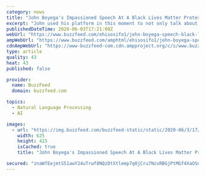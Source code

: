 ```yaml
---
category: news
title: "John Boyega's Impassioned Speech At A Black Lives Matter Protest Moved Me"
excerpt: "John used his platform in this moment to not only talk about the murder of George Floyd, but also of so many other black men and women we have lost due to police brutality: We are a physical representation of our support for George Floyd."
publishedDateTime: 2020-06-03T17:21:00Z
webUrl: "https://www.buzzfeed.com/ehisosifo1/john-boyega-speech-black-lives-matter-london"
ampWebUrl: "https://www.buzzfeed.com/amphtml/ehisosifo1/john-boyega-speech-black-lives-matter-london"
cdnAmpWebUrl: "https://www-buzzfeed-com.cdn.ampproject.org/c/s/www.buzzfeed.com/amphtml/ehisosifo1/john-boyega-speech-black-lives-matter-london"
type: article
quality: 43
heat: 43
published: false

provider:
  name: BuzzFeed
  domain: buzzfeed.com

topics:
  - Natural Language Processing
  - AI

images:
  - url: "https://img.buzzfeed.com/buzzfeed-static/static/2020-06/3/17/campaign_images/64a46f743cf6/why-the-small-protests-in-small-towns-across-amer-2-504-1591207103-2_dblbig.jpg"
    width: 625
    height: 415
    isCached: true
    title: "John Boyega's Impassioned Speech At A Black Lives Matter Protest Moved Me"

secured: "znaWfEejmtS51awY24uTrwf8NQzDtXtlemp7q0jCru7NzvRBGjPtMGf4XaOSns0A+zoftrZoXqlhUj+LCa980BDkTUY3ZYSHUyANs1C8oyU2/CJs7AlHWIDNyhuNpbNEJ6vtcVHIRjnHA6LuMcT7sse3CxGFlO+WzyVeyJqxMd47xCdNwOcTWQX3FgmKG5Jjxzeq7aPcny1uxu1c2Mwneu1Upnp95E04m/M1pLuGX+aDXIpMC8CxMeuL19CF4DNs1HhR4fwWosm1Ygk3Zte31sl7AAw8obHpQOaLF+tfS/YqNLlzCZC6XdPLWeME0aVzuwPWx1yUoJIyFrtX3OvxhmnN8x/XrePPRe7k2DV9LNiIrPPwDBOsWLOGJC2dy6X18tsnEC4ah/rzPSP55jAoSAv+PYDphvVxAJxSJLqSK1TNPUgCJM/PXo4EtU9WxoeqBZdWNYnbqojEsbXHvwj6fahmUIIAvZv2ZJUTM0knr2s=;RsewK2kP5IPyTHwrokdWoA=="
---
```


